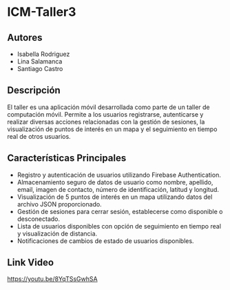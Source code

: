 # ICM-Taller3

## Autores

- Isabella Rodriguez
- Lina Salamanca
- Santiago Castro

## Descripción

El taller es una aplicación móvil desarrollada como parte de un taller de computación móvil. Permite a los usuarios registrarse, autenticarse y realizar diversas acciones relacionadas con la gestión de sesiones, la visualización de puntos de interés en un mapa y el seguimiento en tiempo real de otros usuarios.

## Características Principales

- Registro y autenticación de usuarios utilizando Firebase Authentication.
- Almacenamiento seguro de datos de usuario como nombre, apellido, email, imagen de contacto, número de identificación, latitud y longitud.
- Visualización de 5 puntos de interés en un mapa utilizando datos del archivo JSON proporcionado.
- Gestión de sesiones para cerrar sesión, establecerse como disponible o desconectado.
- Lista de usuarios disponibles con opción de seguimiento en tiempo real y visualización de distancia.
- Notificaciones de cambios de estado de usuarios disponibles.

## Link Video
https://youtu.be/8YqTSsGwhSA
